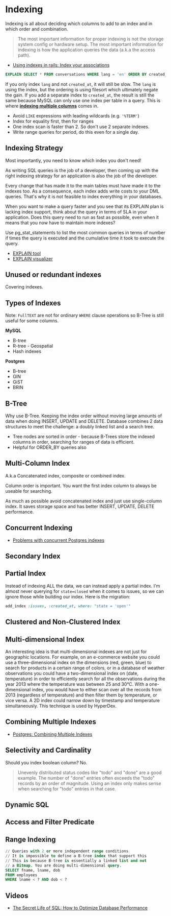# Indexing

Indexing is all about deciding which columns to add to an index and in which order and combination.

> The most important information for proper indexing is not the storage system config or hardware setup. The most important information for indexing is how the application queries the data (a.k.a the access path).

* [Using indexes in rails: Index your associations](https://tomafro.net/2009/08/using-indexes-in-rails-index-your-associations)

```sql
EXPLAIN SELECT * FROM conversations WHERE lang = 'en' ORDER BY created_at DESC;
```

If you only index `lang` and not `created_at`, it will still be slow. The `lang` is using the index, but the ordering is using filesort which ultimately negate the gain. If you add a separate index to `created_at`, the result is still the same because MySQL can only use one index per table in a query. This is where [**indexing multiple columns**](https://tomafro.net/2009/08/using-indexes-in-rails-choosing-additional-indexes) comes in.

* Avoid `LIKE` expressions with leading wildcards (e.g. `'%TERM'`)
* Index for equality first, then for ranges
* One index scan is faster than 2. So don't use 2 separate indexes.
* Write range queries for period, do this even for a single day.

## Indexing Strategy

Most importantly, you need to know which index you don't need!

As writing SQL queries is the job of a developer, then coming up with the right indexing strategy for an application is also the job of the developer.

Every change that has made it to the main tables must have made it to the indexes too. As a consequence, each index adds write costs to your DML queries. That's why it is not feasible to index everything in your databases.

When you want to make a query faster and you see that its EXPLAIN plan is lacking index support, think about the query in terms of SLA in your application. Does this query need to run as fast as possible, even when it means that you now have to maintain more indexes?

Use pg_stat_statements to list the most common queries in terms of number if times the query is executed and the cumulative time it took to execute the query.

* [EXPLAIN tool](https://explain.depesz.com/)
* [EXPLAIN visualizer](https://tatiyants.com/pev/#/plans)

## Unused or redundant indexes

Covering indexes.

## Types of Indexes

Note: `FullTEXT` are not for ordinary `WHERE` clause operations so B-Tree is still useful for some columns.

**MySQL**

* B-tree
* R-tree - Geospatial
* Hash indexes

**Postgres**

* B-tree
* GIN
* GiST
* BRIN

## B-Tree

Why use B-Tree. Keeping the index order without moving large amounts of data when doing INSERT, UPDATE and DELETE. Database combines 2 data structures to meet the challenge: a doubly linked list and a search tree.

* Tree nodes are sorted in order - because B-Trees store the indexed columns in order, searching for ranges of data is efficient.
* Helpful for ORDER_BY queries also

## Multi-Column Index

A.k.a Concatenated index, composite or combined index.

Column order is important. You want the first index column to always be useable for searching.

As much as possible avoid concatenated index and just use single-column index. It saves storage space and has better INSERT, UPDATE, DELETE performance.

## Concurrent Indexing

* [Problems with concurrent Postgres indexes](https://medium.com/carwow-product-engineering/problems-with-concurrent-postgres-indexes-and-how-to-solve-them-c57f7656c852)

## Secondary Index

## Partial Index

Instead of indexing ALL the data, we can instead apply a partial index. I'm almost never querying for `state=closed` when it comes to issues, so we can ignore those while building our index. Here is the migration:

```ruby
add_index :issues, :created_at, where: "state = 'open'"
```

## Clustered and Non-Clustered Index

## Multi-dimensional Index

An interesting idea is that multi-dimensional indexes are not just for geographic locations. For example, on an e-commerce website you could use a three-dimensional index on the dimensions (red, green, blue) to search for products in a certain range of colors, or in a database of weather observations you could have a two-dimensional index on (date, temperature) in order to efficiently search for all the observations during the year 2013 where the temperature was between 25 and 30°C. With a one-dimensional index, you would have to either scan over all the records from 2013 (regardless of temperature) and then filter them by temperature, or vice versa. A 2D index could narrow down by timestamp and temperature simultaneously. This technique is used by HyperDex.

## Combining Multiple Indexes

* [Postgres: Combining Multiple Indexes](https://www.postgresql.org/docs/10/static/indexes-bitmap-scans.html)

## Selectivity and Cardinality

Should you index boolean column? No.

> Unevenly distributed status codes like "todo" and "done" are a good example. The number of "done" entries often exceeds the "todo" records by an order of magnitude. Using an index only makes sense when searching for "todo" entries in that case.

## Dynamic SQL

## Access and Filter Predicate

## Range Indexing

```sql
// Queries with 2 or more independent range conditions
// It is impossible to define a B-tree index that support this
// This is because B-tree is essentially a linked list and not
// a Bitmap. You are doing multi-dimensional query.
SELECT fname, lname, dob
FROM employees
WHERE lname < ? AND dob < ?
```

## Videos

* [The Secret Life of SQL: How to Optimize Database Performance](https://www.youtube.com/watch?v=BuDWWadCqIw)